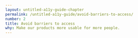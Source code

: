 ```yaml
---
layout: untitled-a11y-guide-chapter
permalink: /untitled-a11y-guide/avoid-barriers-to-access/
number: 2
title: Avoid barriers to access
why: Make our products more usable for more people.
---
```

